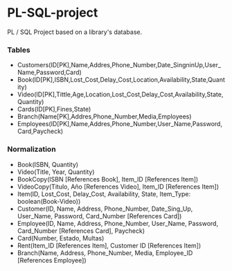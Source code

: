 # PL-SQL-project
PL / SQL Project based on a library's database.

<h3>Tables</h3>
<ul>
	<li>Customers(ID[PK],Name,Addres,Phone_Number,Date_SingninUp,User_Name,Password,Card)</li>
	<li>Book(ID[PK],ISBN,Lost_Cost,Delay_Cost,Location,Availability,State,Quantity)</li>
	<li>Video(ID[PK],Tittle,Age,Location,Lost_Cost,Delay_Cost,Availability,State,Quantity)</li>
	<li>Cards(ID[PK],Fines,State)</li>
	<li>Branch(Name[PK],Addres,Phone_Number,Media,Employees)</li>
	<li>Employees(ID[PK],Name,Addres,Phone_Number,User_Name,Password,Card,Paycheck)</li>
</ul>

<h3>Normalization</h3>
<ul>
	<li>Book(ISBN, Quantity)</li>
	<li>Video(Title, Year, Quantity)</li>
	<li>BookCopy(ISBN [References Book], Item_ID [References Item])</li>
	<li>VideoCopy(Titulo, Año [References Video], Item_ID [References Item])</li>
	<li>Item(ID, Lost_Cost, Delay_Cost, Availability, State, Item_Type: boolean(Book-Video))</li>
	<li>Customer(ID, Name, Address, Phone_Number, Date_Sing_Up, User_Name, Password, Card_Number [References Card])</li>
	<li>Employee(ID, Name, Address, Phone_Number, User_Name, Password, Card_Number [References Card], Paycheck)</li>
	<li>Card(Number, Estado, Multas)</li>
	<li>Rent(Item_ID [References Item], Customer ID [References Item])</li>
	<li>Branch(Name, Address, Phone_Number, Media, Employee_ID [References Employee])</li>
</ul>